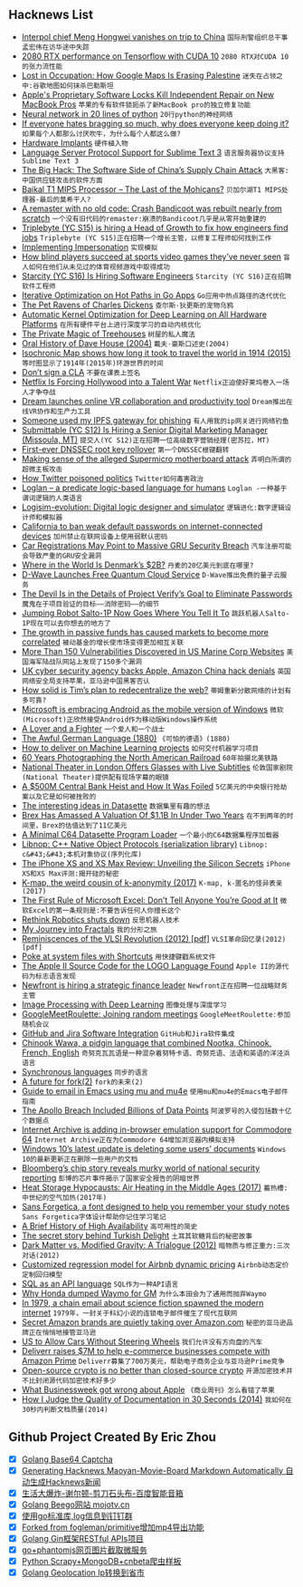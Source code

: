 ## Hacknews List


- [Interpol chief Meng Hongwei vanishes on trip to China](https://www.bbc.com/news/world-europe-45761466)  `国际刑警组织总干事孟宏伟在访华途中失踪`
- [2080 RTX performance on Tensorflow with CUDA 10](https://www.pugetsystems.com/labs/hpc/NVIDIA-RTX-2080-Ti-vs-2080-vs-1080-Ti-vs-Titan-V-TensorFlow-Performance-with-CUDA-10-0-1247/)  `2080 RTX对CUDA 10的张力流性能`
- [Lost in Occupation: How Google Maps Is Erasing Palestine](https://972mag.com/mapping-occupation-how-google-erases-palestine-from-its-maps/138008/)  `迷失在占领之中:谷歌地图如何抹杀巴勒斯坦`
- [Apple&#39;s Proprietary Software Locks Kill Independent Repair on New MacBook Pros](https://motherboard.vice.com/en_us/article/yw9qk7/macbook-pro-software-locks-prevent-independent-repair)  `苹果的专有软件锁扼杀了新MacBook pro的独立修复功能`
- [Neural network in 20 lines of python](https://towardsdatascience.com/how-to-build-your-own-neural-network-from-scratch-in-python-68998a08e4f6)  `20行python的神经网络`
- [If everyone hates bragging so much, why does everyone keep doing it?](https://www.lesspenguiny.com/articles/best-article-on-bragging)  `如果每个人都那么讨厌吹牛，为什么每个人都这么做?`
- [Hardware Implants](https://securinghardware.com/articles/hardware-implants/)  `硬件植入物`
- [Language Server Protocol Support for Sublime Text 3](https://github.com/tomv564/LSP)  `语言服务器协议支持Sublime Text 3`
- [The Big Hack: The Software Side of China’s Supply Chain Attack](https://www.bloomberg.com/news/articles/2018-10-04/the-big-hack-the-software-side-of-china-s-supply-chain-attack)  `大黑客:中国供应链攻击的软件方面`
- [Baikal T1 MIPS Processor – The Last of the Mohicans?](https://www.cnx-software.com/2018/09/26/baikal-t1-last-mips-processor/)  `贝加尔湖T1 MIPS处理器-最后的莫希干人?`
- [A remaster with no old code: Crash Bandicoot was rebuilt nearly from scratch](https://arstechnica.com/gaming/2017/06/a-remaster-with-no-old-code-crash-bandicoot-was-rebuilt-nearly-from-scratch/)  `一个没有旧代码的remaster:崩溃的Bandicoot几乎是从零开始重建的`
- [Triplebyte (YC S15) is hiring a Head of Growth to fix how engineers find jobs](https://jobs.lever.co/triplebyte/071d4781-3477-43c2-899d-2f2a421b0f40)  `Triplebyte (YC S15)正在招聘一个增长主管，以修复工程师如何找到工作`
- [Implementing Impersonation](https://jamie.ideasasylum.com/2018/09/29/implementing-impersonation/)  `实现模拟`
- [How blind players succeed at sports video games they’ve never seen](https://arstechnica.com/gaming/2018/03/how-blind-players-succeed-at-sports-video-games-theyve-never-seen/)  `盲人如何在他们从未见过的体育视频游戏中取得成功`
- [Starcity (YC S16) Is Hiring Software Engineers](https://starcity.com/careers#positions)  `Starcity (YC S16)正在招聘软件工程师`
- [Iterative Optimization on Hot Paths in Go Apps](https://medium.com/samsara-engineering/iterative-optimization-on-hot-paths-c89827749c20)  `Go应用中热点路径的迭代优化`
- [The Pet Ravens of Charles Dickens](https://lithub.com/meet-the-beloved-pet-ravens-of-charles-dickens/)  `查尔斯·狄更斯的宠物乌鸦`
- [Automatic Kernel Optimization for Deep Learning on All Hardware Platforms](https://tvm.ai/2018/10/03/auto-opt-all.html)  `在所有硬件平台上进行深度学习的自动内核优化`
- [The Private Magic of Treehouses](https://www.atlasobscura.com/articles/favorite-treehouse-designs)  `树屋的私人魔法`
- [Oral History of Dave House (2004)](http://archive.computerhistory.org/resources/access/text/2012/04/102658299-05-01-acc.pdf#page=32)  `戴夫·豪斯口述史(2004)`
- [Isochronic Map shows how long it took to travel the world in 1914 (2015)](https://www.telegraph.co.uk/travel/news/What-travelling-was-like-100-years-ago/)  `等时图显示了1914年(2015年)环游世界的时间`
- [Don’t sign a CLA](https://drewdevault.com/2018/10/05/Dont-sign-a-CLA.html)  `不要在课表上签名`
- [Netflix Is Forcing Hollywood into a Talent War](https://www.bloomberg.com/news/articles/2018-10-04/netflix-is-forcing-hollywood-into-a-talent-war)  `Netflix正迫使好莱坞卷入一场人才争夺战`
- [Dream launches online VR collaboration and productivity tool](https://venturebeat.com/2018/10/04/dream-launches-online-vr-collaboration-and-productivity-tool/)  `Dream推出在线VR协作和生产力工具`
- [Someone used my IPFS gateway for phishing](https://incoherency.co.uk/blog/stories/hardbin-phishing.html)  `有人用我的ip网关进行网络钓鱼`
- [Submittable (YC S12) Is Hiring a Senior Digital Marketing Manager (Missoula, MT)](https://resume.submittable.com/submit/116959/digital-marketing-manager)  `提交人(YC S12)正在招聘一位高级数字营销经理(密苏拉，MT)`
- [First-ever DNSSEC root key rollover](https://www.redhat.com/en/blog/what-you-need-know-about-first-ever-dnssec-root-key-rollover-october-11-2018)  `第一个DNSSEC根键翻转`
- [Making sense of the alleged Supermicro motherboard attack](https://www.lightbluetouchpaper.org/2018/10/05/making-sense-of-the-supermicro-motherboard-attack/)  `弄明白所谓的超微主板攻击`
- [How Twitter poisoned politics](https://prospectmagazine.co.uk/magazine/how-twitter-poisoned-politics)  `Twitter如何毒害政治`
- [Loglan – a predicate logic-based language for humans](https://en.wikipedia.org/wiki/Loglan)  `Loglan -一种基于谓词逻辑的人类语言`
- [Logisim-evolution: Digital logic designer and simulator](https://github.com/reds-heig/logisim-evolution)  `逻辑进化:数字逻辑设计师和模拟器`
- [California to ban weak default passwords on internet-connected devices](https://www.theregister.co.uk/2018/10/04/california_iot_password/)  `加州禁止在联网设备上使用弱默认密码`
- [Car Registrations May Point to Massive GRU Security Breach](https://www.bellingcat.com/news/2018/10/04/305-car-registrations-may-point-massive-gru-security-breach/)  `汽车注册可能会导致严重的GRU安全漏洞`
- [Where in the World Is Denmark’s $2B?](https://www.nytimes.com/2018/10/05/business/denmark-skat-tax-scandal.html)  `丹麦的20亿美元到底在哪里?`
- [D-Wave Launches Free Quantum Cloud Service](https://spectrum.ieee.org/tech-talk/computing/hardware/dwave-launches-free-quantum-cloud-service?href=)  `D-Wave推出免费的量子云服务`
- [The Devil Is in the Details of Project Verify’s Goal to Eliminate Passwords](https://www.eff.org/deeplinks/2018/10/project-verify)  `魔鬼在于项目验证的目标——消除密码——的细节`
- [Jumping Robot Salto-1P Now Goes Where You Tell It To](https://spectrum.ieee.org/automaton/robotics/robotics-hardware/jumping-robot-salto1p)  `跳跃机器人Salto-1P现在可以去你想去的地方了`
- [The growth in passive funds has caused markets to become more correlated](https://www.bloomberg.com/view/articles/2016-08-24/are-index-funds-communist)  `被动基金的增长使市场变得更加相互关联`
- [More Than 150 Vulnerabilities Discovered in US Marine Corp Websites](https://sensorstechforum.com/150-vulnerabilities-us-marine-corp/)  `美国海军陆战队网站上发现了150多个漏洞`
- [UK cyber security agency backs Apple, Amazon China hack denials](https://www.reuters.com/article/us-china-cyber-britain/uk-cyber-security-agency-backs-apple-amazon-china-hack-denials-idUSKCN1MF1DN)  `英国网络安全局支持苹果，亚马逊中国黑客否认`
- [How solid is Tim’s plan to redecentralize the web?](https://medium.com/@shevski/how-solid-is-tims-plan-to-redecentralize-the-web-b163ba78e835)  `蒂姆重新分散网络的计划有多可靠?`
- [Microsoft is embracing Android as the mobile version of Windows](https://www.theverge.com/2018/10/3/17933644/microsoft-android-apps-windows-10-app-mirroring-report)  `微软(Microsoft)正欣然接受Android作为移动版Windows操作系统`
- [A Lover and a Fighter](https://literaryreview.co.uk/a-lover-and-a-fighter)  `一个爱人和一个战士`
- [The Awful German Language (1880)](https://www.cs.utah.edu/~gback/awfgrmlg.html)  `《可怕的德语》(1880)`
- [How to deliver on Machine Learning projects](https://blog.insightdatascience.com/how-to-deliver-on-machine-learning-projects-c8d82ce642b0)  `如何交付机器学习项目`
- [60 Years Photographing the North American Railroad](https://hyperallergic.com/404272/jim-shaughnessy-essential-witness-sixty-years-of-railroad-photography/)  `60年拍摄北美铁路`
- [National Theater in London Offers Glasses with Live Subtitles](https://www.nytimes.com/2018/10/03/theater/uk-national-theatre-smart-glasses.html)  `伦敦国家剧院(National Theater)提供配有现场字幕的眼镜`
- [A $500M Central Bank Heist and How It Was Foiled](https://www.wsj.com/articles/the-500-million-central-bank-heistand-how-it-was-foiled-1538578897)  `5亿美元的中央银行抢劫案以及它是如何被挫败的`
- [The interesting ideas in Datasette](https://simonwillison.net/2018/Oct/4/datasette-ideas/)  `数据集里有趣的想法`
- [Brex Has Amassed A Valuation Of $1.1B In Under Two Years](https://www.forbes.com/sites/donnafuscaldo/2018/10/05/brex-has-amassed-a-valuation-of-1-1-billion-in-under-two-years/#64cebde065a1)  `在不到两年的时间里，Brex的估值达到了11亿美元`
- [A Minimal C64 Datasette Program Loader](https://www.pagetable.com/?p=964)  `一个最小的C64数据集程序加载器`
- [Libnop: C&#43;&#43; Native Object Protocols (serialization library)](https://github.com/google/libnop)  `Libnop: c&#43;&#43;本机对象协议(序列化库)`
- [The iPhone XS and XS Max Review: Unveiling the Silicon Secrets](https://www.anandtech.com/show/13392/the-iphone-xs-xs-max-review-unveiling-the-silicon-secrets)  `iPhone XS和XS Max评测:揭开硅的秘密`
- [K-map, the weird cousin of k-anonymity (2017)](https://desfontain.es/privacy/k-map.html)  `K-map, k-匿名的怪异表亲(2017)`
- [The First Rule of Microsoft Excel: Don’t Tell Anyone You’re Good at It](https://www.wsj.com/articles/the-first-rule-of-microsoft-exceldont-tell-anyone-youre-good-at-it-1538754380)  `微软Excel的第一条规则是:不要告诉任何人你擅长这个`
- [Rethink Robotics shuts down](https://www.theverge.com/2018/10/4/17935820/rethink-robotics-shuts-down-baxter-sawyer-robot-cobots)  `反思机器人技术`
- [My Journey into Fractals](https://medium.com/@bananaft/my-journey-into-fractals-d25ebc6c4dc2)  `我的分形之旅`
- [Reminiscences of the VLSI Revolution (2012) [pdf]](http://worrydream.com/refs/Conway%20-%20Reminiscences%20of%20the%20VLSI%20Revolution.pdf)  `VLSI革命回忆录(2012)[pdf]`
- [Poke at system files with Shortcuts](https://twitter.com/stroughtonsmith/status/1047599182901649410)  `用快捷键戳系统文件`
- [The Apple II Source Code for the LOGO Language Found](https://blog.adafruit.com/2018/10/04/the-apple-ii-source-code-for-the-logo-language-found/)  `Apple II的源代码为标志语言发现`
- [Newfront is hiring a strategic finance leader](https://angel.co/newfront-insurance/jobs/437898-strategic-finance-corp-dev)  `Newfront正在招聘一位战略财务主管`
- [Image Processing with Deep Learning](https://blog.infrrd.ai/computer-vision/image-processing-deep-learning-quick-start-guide/)  `图像处理与深度学习`
- [GoogleMeetRoulette: Joining random meetings](https://www.martinvigo.com/googlemeetroulette)  `GoogleMeetRoulette:参加随机会议`
- [GitHub and Jira Software Integration](https://blog.github.com/2018-10-04-announcing-the-new-github-and-jira-software-cloud-integration/)  `GitHub和Jira软件集成`
- [Chinook Wawa, a pidgin language that combined Nootka, Chinook, French, English](http://www.bbc.com/travel/story/20181002-north-americas-nearly-forgotten-language)  `奇努克瓦瓦语是一种混杂着努特卡语、奇努克语、法语和英语的洋泾浜语言`
- [Synchronous languages](http://www-sop.inria.fr/meije/rp/ROS/Tt-SM.html)  `同步的语言`
- [A future for fork(2)](http://brrt-to-the-future.blogspot.com/2018/10/a-future-for-fork2.html)  `fork的未来(2)`
- [Guide to email in Emacs using mu and mu4e](http://cachestocaches.com/2017/3/complete-guide-email-emacs-using-mu-and-/)  `使用mu和mu4e的Emacs电子邮件指南`
- [The Apollo Breach Included Billions of Data Points](https://www.wired.com/story/apollo-breach-linkedin-salesforce-data/)  `阿波罗号的入侵包括数十亿个数据点`
- [Internet Archive is adding in-browser emulation support for Commodore 64](https://twitter.com/textfiles/status/1048017789884067840)  `Internet Archive正在为Commodore 64增加浏览器内模拟支持`
- [Windows 10’s latest update is deleting some users’ documents](https://www.theverge.com/2018/10/5/17940902/microsoft-windows-10-october-2018-update-deleting-documents-issues)  `Windows 10的最新更新正在删除一些用户的文档`
- [Bloomberg’s chip story reveals murky world of national security reporting](https://techcrunch.com/2018/10/04/bloomberg-spy-chip-murky-world-national-security-reporting/)  `彭博的芯片事件揭示了国家安全报告的阴暗世界`
- [Heat Storage Hypocausts: Air Heating in the Middle Ages (2017)](http://www.lowtechmagazine.com/2017/03/heat-storage-hypocausts-air-heating-middle-ages.html)  `蓄热槽:中世纪的空气加热(2017年)`
- [Sans Forgetica, a font designed to help you remember your study notes](http://sansforgetica.rmit/)  `Sans Forgetica字体设计帮助你记住学习笔记`
- [A Brief History of High Availability](https://www.cockroachlabs.com/blog/brief-history-high-availability/)  `高可用性的简史`
- [The secret story behind Turkish Delight](http://www.bbc.com/travel/story/20181003-the-secret-story-behind-turkish-delight)  `土耳其软糖背后的秘密故事`
- [Dark Matter vs. Modified Gravity: A Trialogue (2012)](http://www.preposterousuniverse.com/blog/2012/05/09/dark-matter-vs-modified-gravity-a-trialogue/)  `暗物质与修正重力:三次对话(2012)`
- [Customized regression model for Airbnb dynamic pricing](https://blog.acolyer.org/2018/10/03/customized-regression-model-for-airbnb-dynamic-pricing/)  `Airbnb动态定价定制回归模型`
- [SQL as an API language](https://simonwillison.net/2018/Oct/4/datasette-ideas/#SQL_as_an_API_language)  `SQL作为一种API语言`
- [Why Honda dumped Waymo for GM](https://www.bloomberg.com/news/articles/2018-10-05/honda-waymo-talks-are-said-to-have-faltered-on-tech-access-evs)  `为什么本田会为了通用而抛弃Waymo`
- [In 1979, a chain email about science fiction spawned the modern internet](https://slate.com/technology/2018/10/internet-social-media-sf-lovers-arpanet.html)  `1979年，一封关于科幻小说的连锁电子邮件催生了现代互联网`
- [Secret Amazon brands are quietly taking over Amazon.com](https://qz.com/1414238/secret-amazon-brands-are-quietly-taking-over-amazon-com/)  `秘密的亚马逊品牌正在悄悄地接管亚马逊`
- [US to Allow Cars Without Steering Wheels](https://spectrum.ieee.org/cars-that-think/transportation/self-driving/new-rules-of-the-road-allow-steeringwheelfree-cars)  `我们允许没有方向盘的汽车`
- [Deliverr raises $7M to help e-commerce businesses compete with Amazon Prime](https://techcrunch.com/2018/10/05/deliverr-raises-7m-to-help-e-commerce-businesses-compete-with-amazon-prime/)  `Deliverr募集了700万美元，帮助电子商务企业与亚马逊Prime竞争`
- [Open-source crypto is no better than closed-source crypto](https://research.kudelskisecurity.com/2018/10/02/open-source-crypto-is-no-better-than-closed-source-crypto/)  `开源加密技术并不比封闭源代码加密技术好多少`
- [What Businessweek got wrong about Apple](https://www.apple.com/au/newsroom/2018/10/what-businessweek-got-wrong-about-apple/)  `《商业周刊》怎么看错了苹果`
- [How I Judge the Quality of Documentation in 30 Seconds (2014)](http://ericholscher.com/blog/2014/feb/27/how-i-judge-documentation-quality/)  `我如何在30秒内判断文档质量(2014)`

## Github Project Created By Eric Zhou

- [x] [Golang Base64 Captcha](https://github.com/mojocn/base64Captcha)
- [x] [Generating Hacknews Maoyan-Movie-Board Markdown Automatically 自动生成Hacknews新闻](https://github.com/dejavuzhou/md-genie)
- [x] [生活大爆炸-谢尔顿-剪刀石头布-百度智能音箱](https://github.com/mojocn/dueros-bang-game)
- [x] [Golang Beego网站 mojotv.cn](https://github.com/mojocn/www.mojotv.cn)
- [x] [使用go标准库,log信息到钉钉群](https://github.com/mojocn/dooger)
- [x] [Forked from fogleman/primitive增加mp4导出功能](https://github.com/mojocn/primitive)
- [x] [Golang Gin框架RESTful APIs项目](https://github.com/JJJJJJJerk/ezier-golang-web-api-framework)
- [x] [go+phantomjs网页图片截取微服务](https://github.com/mojocn/screen_shot)
- [x] [Python Scrapy+MongoDB+cnbeta爬虫样板](https://github.com/mojocn/scrapy_mongodb_boilerplate_cnbeta)
- [x] [Golang Geolocation Ip转换到省市](https://github.com/mojocn/ip2location)